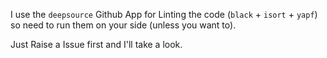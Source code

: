 I use the `deepsource` Github App for Linting the code (`black` + `isort` + `yapf`) so need to run them on your side (unless you want to).

Just Raise a Issue first and I'll take a look.
